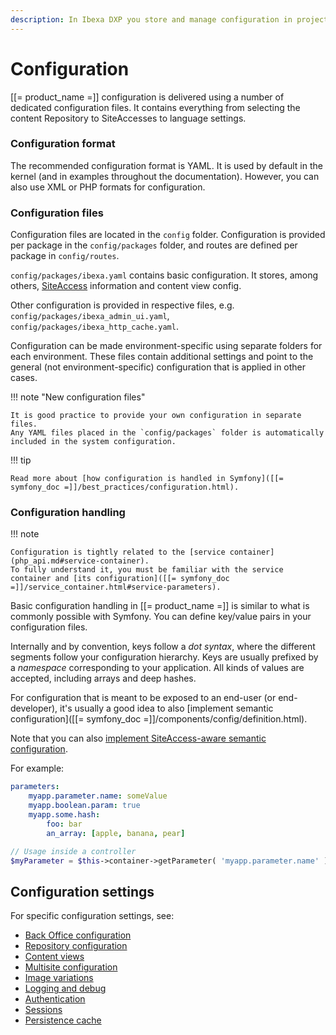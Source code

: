 ```yaml
---
description: In Ibexa DXP you store and manage configuration in project files, typically in YAML format.
---
```


# Configuration

[[= product_name =]] configuration is delivered using a number of dedicated configuration files.
It contains everything from selecting the content Repository to SiteAccesses to language settings.

### Configuration format

The recommended configuration format is YAML. It is used by default in the kernel (and in examples throughout the documentation).
However, you can also use XML or PHP formats for configuration.

### Configuration files

Configuration files are located in the `config` folder.
Configuration is provided per package in the `config/packages` folder,
and routes are defined per package in `config/routes`.

`config/packages/ibexa.yaml` contains basic configuration.
It stores, among others, [SiteAccess](multisite.md) information and content view config.

Other configuration is provided in respective files, e.g. `config/packages/ibexa_admin_ui.yaml`,
`config/packages/ibexa_http_cache.yaml`.

Configuration can be made environment-specific using separate folders for each environment.
These files contain additional settings and point to the general (not environment-specific) configuration that is applied in other cases.

!!! note "New configuration files"

    It is good practice to provide your own configuration in separate files.
    Any YAML files placed in the `config/packages` folder is automatically included in the system configuration.

!!! tip

    Read more about [how configuration is handled in Symfony]([[= symfony_doc =]]/best_practices/configuration.html).

### Configuration handling

!!! note

    Configuration is tightly related to the [service container](php_api.md#service-container).
    To fully understand it, you must be familiar with the service container and [its configuration]([[= symfony_doc =]]/service_container.html#service-parameters).

Basic configuration handling in [[= product_name =]] is similar to what is commonly possible with Symfony.
You can define key/value pairs in your configuration files.

Internally and by convention, keys follow a *dot syntax*, where the different segments follow your configuration hierarchy.
Keys are usually prefixed by a *namespace* corresponding to your application. All kinds of values are accepted, including arrays and deep hashes.

For configuration that is meant to be exposed to an end-user (or end-developer),
it's usually a good idea to also [implement semantic configuration]([[= symfony_doc =]]/components/config/definition.html).

Note that you can also [implement SiteAccess-aware semantic configuration](siteaccess_aware_configuration.md).

For example:

``` yaml
parameters:
    myapp.parameter.name: someValue
    myapp.boolean.param: true
    myapp.some.hash:
        foo: bar
        an_array: [apple, banana, pear]
```

``` php
// Usage inside a controller
$myParameter = $this->container->getParameter( 'myapp.parameter.name' );
```

## Configuration settings

For specific configuration settings, see:

- [Back Office configuration](back_office_configuration.md)
- [Repository configuration](repository_configuration.md)
- [Content views](template_configuration.md)
- [Multisite configuration](multisite_configuration.md)
- [Image variations](images.md#configuring-image-variations)
- [Logging and debug](devops.md#logging-and-debug-configuration)
- [Authentication](development_security.md#symfony-authentication)
- [Sessions](sessions.md#configuration)
- [Persistence cache](persistence_cache.md#persistence-cache-configuration)
